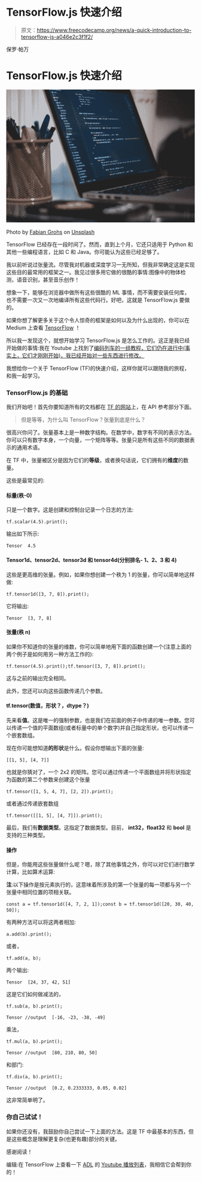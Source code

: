 # TensorFlow.js 快速介绍

> 原文：<https://www.freecodecamp.org/news/a-quick-introduction-to-tensorflow-js-a046e2c3f1f2/>

保罗·帕万

# TensorFlow.js 快速介绍

![uSoZAymZzFUzkM3pLLq2gcdCwr0XI8J0Vsju](img/efe46d8012faa13c806d7c9898343f41.png)

Photo by [Fabian Grohs](https://unsplash.com/@grohsfabian?utm_source=medium&utm_medium=referral) on [Unsplash](https://unsplash.com?utm_source=medium&utm_medium=referral)

TensorFlow 已经存在一段时间了。然而，直到上个月，它还只适用于 Python 和其他一些编程语言，比如 C 和 Java。你可能认为这些已经足够了。

我以前听说过张量流。尽管我对机器或深度学习一无所知，但我非常确定这是实现这些目的最常用的框架之一。我见过很多用它做的很酷的事情:图像中的物体检测，语音识别，甚至音乐创作！

想象一下，能够在浏览器中做所有这些很酷的 ML 事情，而不需要安装任何库，也不需要一次又一次地编译所有这些代码行。好吧，这就是 TensorFlow.js 要做的。

如果你想了解更多关于这个令人惊奇的框架是如何以及为什么出现的，你可以在 Medium 上查看 [TensorFlow](https://www.freecodecamp.org/news/a-quick-introduction-to-tensorflow-js-a046e2c3f1f2/undefined) ！

所以我一发现这个，就想开始学习 TensorFlow.js 是怎么工作的。这正是我已经开始做的事情:我在 Youtube 上找到了[编码列车的一组教程，它们仍在进行中(事实上，它们才刚刚开始)，我已经开始对一些东西进行修改。](https://www.youtube.com/playlist?list=PLRqwX-V7Uu6YIeVA3dNxbR9PYj4wV31oQ)

我想给你一个关于 TensorFlow (TF)的快速介绍，这样你就可以跟随我的旅程，和我一起学习。

### TensorFlow.js 的基础

我们开始吧！首先你要知道所有的文档都在 [TF 的网站](https://js.tensorflow.org/)上，在 API 参考部分下面。

> 但是等等，为什么叫 TensorFlow？张量到底是什么？

很高兴你问了。张量基本上是一种数字结构。在数学中，数字有不同的表示方法。你可以只有数字本身，一个向量，一个矩阵等等。张量只是所有这些不同的数据表示的通用术语。

在 TF 中，张量被区分是因为它们的**等级**，或者换句话说，它们拥有的**维度**的数量。

这些是最常见的:

#### 标量(秩-0)

只是一个数字。这是创建和控制台记录一个日志的方法:

```
tf.scalar(4.5).print();
```

输出如下所示:

```
Tensor  4.5
```

#### Tensor1d、tensor2d、tensor3d 和 tensor4d(分别排名- 1、2、3 和 4)

这些是更高维的张量。例如，如果你想创建一个秩为 1 的张量，你可以简单地这样做:

```
tf.tensor1d([3, 7, 8]).print();
```

它将输出:

```
Tensor  [3, 7, 8]
```

#### 张量(秩 n)

如果你不知道你的张量的维数，你可以简单地用下面的函数创建一个(注意上面的两个例子是如何用另一种方法工作的):

```
tf.tensor(4.5).print();tf.tensor([3, 7, 8]).print();
```

这与之前的输出完全相同。

此外，您还可以向这些函数传递几个参数。

#### tf.tensor(数值，形状？，dtype？)

先来看**值**。这是唯一的强制参数，也是我们在前面的例子中传递的唯一参数。您可以传递一个值的平面数组(或者标量中的单个数字)并自己指定形状，也可以传递一个嵌套数组。

现在你可能想知道**的形状**是什么。假设你想输出下面的张量:

```
[[1, 5], [4, 7]]
```

也就是你猜对了，一个 2x2 的矩阵。您可以通过传递一个平面数组并将形状指定为函数的第二个参数来创建这个张量

```
tf.tensor([1, 5, 4, 7], [2, 2]).print();
```

或者通过传递嵌套数组

```
tf.tensor([[1, 5], [4, 7]]).print();
```

最后，我们有**数据类型**。这指定了数据类型。目前， **int32，float32** 和 **bool** 是支持的三种类型。

#### 操作

但是，你能用这些张量做什么呢？嗯，除了其他事情之外，你可以对它们进行数学计算，比如算术运算:

**注**:以下操作是按元素执行的，这意味着所涉及的第一个张量的每一项都与另一个张量中相同位置的项相关联。

```
const a = tf.tensor1d([4, 7, 2, 1]);const b = tf.tensor1d([20, 30, 40, 50]);
```

有两种方法可以将这两者相加:

```
a.add(b).print();
```

或者，

```
tf.add(a, b);
```

两个输出:

```
Tensor  [24, 37, 42, 51]
```

这是它们如何做减法的，

```
tf.sub(a, b).print();
```

```
Tensor //output  [-16, -23, -38, -49]
```

乘法，

```
tf.mul(a, b).print();
```

```
Tensor //output  [80, 210, 80, 50]
```

和部门:

```
tf.div(a, b).print();
```

```
Tensor //output  [0.2, 0.2333333, 0.05, 0.02]
```

这非常简单明了。

### 你自己试试！

如果你还没有，我鼓励你自己尝试一下上面的方法。这是 TF 中最基本的东西，但是这些概念是理解更复杂(也更有趣)部分的关键。

感谢阅读！

编辑:在 TensorFlow 上查看一下 [ADL](https://www.freecodecamp.org/news/a-quick-introduction-to-tensorflow-js-a046e2c3f1f2/undefined) 的 [Youtube 播放列表](https://www.youtube.com/playlist?list=PL1jmMFbLDfgX0Q-rBbfoBdNFl8MS3kTh9)，我相信它会帮到你的！